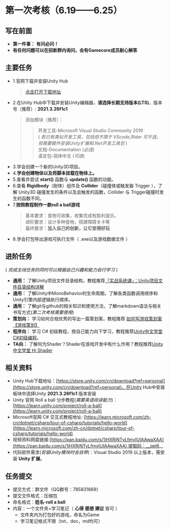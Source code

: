 <!-- title: Gamecore 2023夏季考核 -->   
# 第一次考核（6.19——6.25） 
## 写在前面 
* __第一件事：__ __有问必问！__
* __有任何问题可以在招新群内询问，会有Gamecore成员耐心解答__   
## 主要任务   
* 1.官网下载并安装Unity Hub 
   > [点击打开下载地址](https://unity.com/cn/download)    
* 2.在Unity Hub中下载并安装Unity编辑器，__请选择长期支持版本(LTS)__，版本号（推荐）: __2021.3.26f1c1__  
   > 添加模块（推荐）：  
   >> 开发工具-Microsoft Visual Studio Community 2019   
   >> ( _若已有类似开发工具，包括但不限于 VScode,Rider 可不选，但需要额外安装Unity扩展和.Net开发工具包_ )  
   >> 文档-Documentation (_必选_)  
   >> 语言包-简体中文 (_可选_)   
* 3.学会创建一个新的Unity3D项目。
* 4.__学会创建物体以及将脚本挂载在物体上。__  
* 5.查看并尝试 __start()__ 函数与 __update()__ 函数的功能。  
* 6.查看 __Rigidbody__（刚体）组件及 __Collider__（碰撞体或触发器 Trigger ），了解 Unity3D 碰撞发生的条件以及会触发的函数，Collider 与 Trigger碰撞时发生的函数不同。  
* 7.__按照教程制作一款roll a ball游戏__ 
  > 基本要求：食物可收集，收集完成有胜利提示。  
  > 进阶要求：设计多种食物，搭建障碍关卡等  
  > 最终要求：__加入自己的创新，让它变得好玩__  
* 8.学会打包导出游戏可执行文件（ .exe以及游戏数据文件 ）
## 进阶任务  
( _完成主线任务的同时可以根据自己兴趣和能力自行学习_ )  
* __通用：__ 了解Unity项目文件目录结构，教程推荐[「实战系统课」：Unity项目文件目录结构详解](https://www.bilibili.com/video/BV1wy4y1Q7QR/?share_source=copy_web&vd_source=cc26c2405cb1c8fb0a4f28c62b7e1e96)
* __通用：__ 了解Unity中MonoBehavior的生命周期，了解各类函数调用顺序和Unity引擎内部逻辑执行顺序。
* __通用：__ 了解git与github的相关知识和使用方法，了解markdown语法与相关书写方式(_第二次考核需要使用_) 
* __策划向：__ 学习如何合规优秀的写出一篇策划案，教程推荐  [如何写游戏策划案【游戏策划】](https://www.bilibili.com/video/BV1wz4y1d7Mj/?share_source=copy_web&vd_source=cc26c2405cb1c8fb0a4f28c62b7e1e96)    
* __程序向：__ 学习 C# 初级教程，按自己能力向下学习，教程推荐[Unity中文学堂 C#初级编程](https://learn.u3d.cn/tutorial/beginner-gameplay-scripting)。  
* __TA向：__ 了解何为Shader？Shader在游戏开发中有什么作用？教程推荐[Unity中文学堂 Hi Shader](https://learn.u3d.cn/tutorial/hi-shader)  
## 相关资料
* Unity Hub下载地址：[https://store.unity.com/cn/download?ref=personal](https://store.unity.com/cn/download?ref=personal)，在Unity Hub中安装板块中选择Unity __2021.3.26f1c1__ 版本安装
* Unity 官网 Roll a ball 分步教程(_需要英语阅读能力_)：[https://learn.unity.com/project/roll-a-ball](https://learn.unity.com/project/roll-a-ball)  
* Microsoft官网 C# 交互式教程地址: [https://learn.microsoft.com/zh-cn/dotnet/csharp/tour-of-csharp/tutorials/hello-world](https://learn.microsoft.com/zh-cn/dotnet/csharp/tour-of-csharp/tutorials/hello-world)
* 视频资料网盘链接:[https://pan.baidu.com/s/1iHXRjNTyLfmyIUIAAwaXAA](https://pan.baidu.com/s/1iHXRjNTyLfmyIUIAAwaXAA),提取码：__qel6__
* 代码软件需求(_安装Unity模块时会自带_)：Visual Studio 2019 以上版本，需安装 __Unity 扩展__。
## 任务提交
* 提交方式：群文件（QQ群号：785831669）
* 提交文件格式：压缩包
* 命名格式：__姓名-roll a ball__
* 内容：一个文件夹+学习笔记（ __心得__ __感想__ __建议__ 皆可 ）    
   * 文件夹内为打包好的游戏，命名为Game
   * 学习笔记格式不限（txt，doc，md均可）